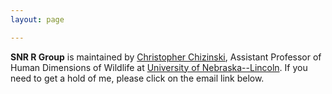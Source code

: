 ```yaml
---
layout: page

---
```


**SNR R Group** is maintained by [Christopher Chizinski](http://chrischizinski.github.io/), Assistant Professor of Human Dimensions of Wildlife at [University of Nebraska--Lincoln](http://snr.unl.edu/).  If you need to get a hold of me, please click on the email link below.  

